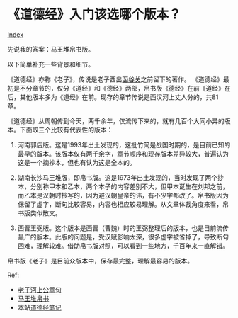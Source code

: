 # 《道德经》入门该选哪个版本？

[Index](index.md)

先说我的答案：马王堆帛书版。

以下简单补充一些背景和细节。

《道德经》亦称《老子》，传说是老子西出[函谷关](https://zh.wikipedia.org/wiki/%E5%87%BD%E8%B0%B7%E5%85%B3)之前留下的著作。
《道德经》最初是不分章节的，仅分《道经》和《德经》两部，帛书版《德经》在前《道经》在后，其他版本多为《道经》在前。现存的章节传说是西汉河上丈人分的，共81章。

《道德经》从周朝传到今天，两千余年，仅流传下来的，就有几百个大同小异的版本。下面取三个比较有代表性的版本：

1. 河南郭店版。这是1993年出土发现的，这批竹简是战国时期的，是目前已知的最早的版本。该版本仅有两千余字，章节顺序和现存版本差异较大，普遍认为这是一个摘抄本，但也有认为这是全本的。

1. 湖南长沙马王堆版，即帛书版。这是1973年出土发现的，当时发现了两个抄本，分别称甲本和乙本，两个本子的内容差别不大，但甲本诞生在刘邦之前，而乙本是汉朝时抄写的，因为避汉朝皇帝的讳，有不少字都改了。帛书版因为保留了虚字，断句比较容易，内容也相应较易理解。从文章体裁角度来看，帛书版类似散文。

1. 西晋王弼版。这个版本是西晋（曹魏）时的王弼整理后的版本，也是目前流传最广的版本。此版的问题是，受汉赋影响太深，很多虚字被省掉了，导致断句困难，理解较难。借助帛书版对照，可以看到一些地方，千百年来一直解错。

帛书版《老子》是目前众版本中，保存最完整，理解最容易的版本。

Ref:

* [老子河上公章句](https://zh.wikipedia.org/wiki/%E8%80%81%E5%AD%90%E6%B2%B3%E4%B8%8A%E5%85%AC%E7%AB%A0%E5%8F%A5)
* [马王堆帛书](https://zh.wikipedia.org/wiki/%E9%A9%AC%E7%8E%8B%E5%A0%86%E5%B8%9B%E4%B9%A6)
* 本站[道德经笔记](TaoTeChing/index.md)
